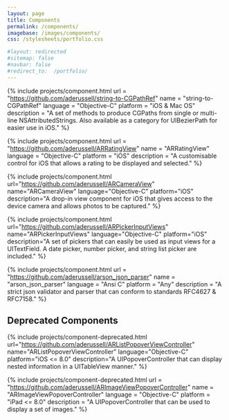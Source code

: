 ```yaml
---
layout: page
title: Components
permalink: /components/
imagebase: /images/components/
css: /stylesheets/portfolio.css

#layout: redirected
#sitemap: false
#navbar: false
#redirect_to:  /portfolio/
---
```



{% include projects/component.html 
	url         = "https://github.com/aderussell/string-to-CGPathRef"
	name        = "string-to-CGPathRef"
	language    = "Objective-C" 
	platform    = "iOS & Mac OS"
	description = "A set of methods to produce CGPaths from single or multi-line NSAttributedStrings. Also available as a category for UIBezierPath for easier use in iOS." 
%}

{% include projects/component.html 
	url         = "https://github.com/aderussell/ARRatingView"
	name        = "ARRatingView"
	language    = "Objective-C" 
	platform    = "iOS"
	description = "A customisable control for iOS that allows a rating to be displayed and selected." 
%}
  
  
{% include projects/component.html 
	url="https://github.com/aderussell/ARCameraView"
	name="ARCameraView"
	language="Objective-C" 
	platform="iOS"
	description="A drop-in view component for iOS that gives access to the device camera and allows photos to be captured." 
%}

{% include projects/component.html 
	url="https://github.com/aderussell/ARPickerInputViews"
	name="ARPickerInputViews"
	language="Objective-C" 
	platform="iOS"
	description="A set of pickers that can easily be used as input views for a UITextField. A date picker, number picker, and string list picker are included." 
%}



{% include projects/component.html 
	url         = "https://github.com/aderussell/arson_json_parser"
	name        = "arson_json_parser"
	language    = "Ansi C" 
	platform    = "Any"
	description = "A strict json validator and parser that can conform to standards RFC4627 & RFC7158." 
%}




## Deprecated Components

{% include projects/component-deprecated.html 
	url="https://github.com/aderussell/ARListPopoverViewController"
	name="ARListPopoverViewController"
	language="Objective-C" 
	platform="iOS <= 8.0"
	description="A UIPopoverController that can display nested information in a UITableView manner." 
%}


{% include projects/component-deprecated.html 
	url         = "https://github.com/aderussell/ARImageViewPopoverController"
	name        = "ARImageViewPopoverController"
	language    = "Objective-C" 
	platform    = "iPad <= 8.0"
	description = "A UIPopoverController that can be used to display a set of images." 
%}

    